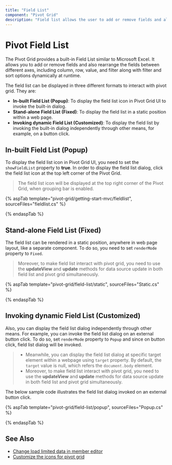 ```yaml
---
title: "Field List"
component: "Pivot Grid"
description: "Field list allows the user to add or remove fields and also re-arrange them between different axes."
---
```


# Pivot Field List

The Pivot Grid provides a built-in Field List similar to Microsoft Excel. It allows you to add or remove fields and also rearrange the fields between different axes, including column, row, value, and filter along with filter and sort options dynamically at runtime.

The field list can be displayed in three different formats to interact with pivot grid. They are:

* **In-built Field List (Popup)**: To display the field list icon in Pivot Grid UI to invoke the built-in dialog.
* **Stand-alone Field List (Fixed)**: To display the field list in a static position within a web page.
* **Invoking dynamic Field List (Customized)**: To display the field list by invoking the built-in dialog independently through other means, for example, on a button click.

## In-built Field List (Popup)

To display the field list icon in Pivot Grid UI, you need to set the `showFieldList` property to **true**. In order to display the field list dialog, click the field list icon at the top left corner of the Pivot Grid.

> The field list icon will be displayed at the top right corner of the Pivot Grid, when grouping bar is enabled.

{% aspTab template="pivot-grid/getting-start-mvc/fieldlist", sourceFiles="fieldlist.cs" %}

{% endaspTab %}

## Stand-alone Field List (Fixed)

The field list can be rendered in a static position, anywhere in web page layout, like a separate component. To do so, you need to set `renderMode` property to `Fixed`.

> Moreover, to make field list interact with pivot grid, you need to use the **updateView** and **update** methods for data source update in both field list and pivot grid simultaneously.

{% aspTab template="pivot-grid/field-list/static", sourceFiles="Static.cs" %}

{% endaspTab %}

## Invoking dynamic Field List (Customized)

Also, you can display the field list dialog independently through other means. For example, you can invoke the field list dialog on an external button click. To do so, set `renderMode` property to `Popup` and  since on button click, field list dialog will be invoked.

> * Meanwhile, you can display the field list dialog at specific target element within a webpage using `target` property. By default, the `target` value is null, which refers the `document.body` element.
> * Moreover, to make field list interact with pivot grid, you need to use the **updateView** and **update** methods for data source update in both field list and pivot grid simultaneously.

The below sample code illustrates the field list dialog invoked on an external button click.

{% aspTab template="pivot-grid/field-list/popup", sourceFiles="Popup.cs" %}

{% endaspTab %}

## See Also

* [Change load limited data in member editor](./how-to/change-load-limited-data-in-member-editor)
* [Customize the icons for pivot grid](./how-to/customize-the-icons-for-pivot-grid)